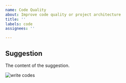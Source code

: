 ```yaml
---
name: Code Quality
about: Improve code quality or project architecture
title: ''
labels: code
assignees: ''

---
```


## Suggestion

The content of the suggestion.

![write codes](https://media.giphy.com/media/LmNwrBhejkK9EFP504/giphy.gif)